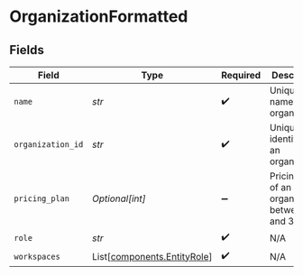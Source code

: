 # OrganizationFormatted


## Fields

| Field                                                                | Type                                                                 | Required                                                             | Description                                                          |
| -------------------------------------------------------------------- | -------------------------------------------------------------------- | -------------------------------------------------------------------- | -------------------------------------------------------------------- |
| `name`                                                               | *str*                                                                | :heavy_check_mark:                                                   | Unique name of an organization                                       |
| `organization_id`                                                    | *str*                                                                | :heavy_check_mark:                                                   | Unique identifier of an organization                                 |
| `pricing_plan`                                                       | *Optional[int]*                                                      | :heavy_minus_sign:                                                   | Pricing plan of an organization, between 0 and 3                     |
| `role`                                                               | *str*                                                                | :heavy_check_mark:                                                   | N/A                                                                  |
| `workspaces`                                                         | List[[components.EntityRole](../../models/components/entityrole.md)] | :heavy_check_mark:                                                   | N/A                                                                  |